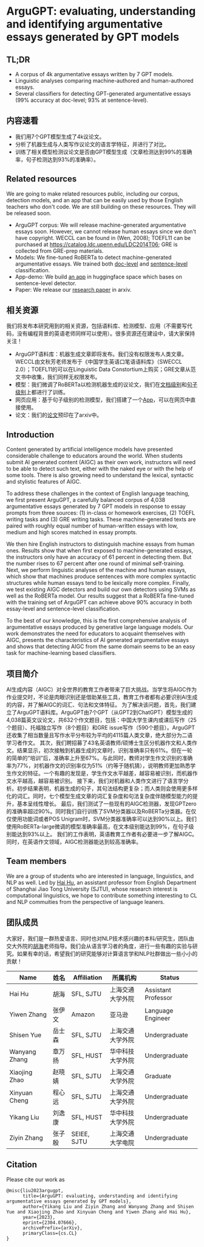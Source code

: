 # ArguGPT: evaluating, understanding and identifying argumentative essays generated by GPT models

## TL;DR

- A corpus of 4k argumentative essays written by 7 GPT models. 
- Linguistic analyses comparing machine-authored and human-authored essays. 
- Several classifiers for detecting GPT-generated argumentative essays (99% accuracy at doc-level; 93% at sentence-level).


## 内容速看

- 我们用7个GPT模型生成了4k议论文。
- 分析了机器生成与人类写作议论文的语言学特征，并进行了对比。
- 训练了相关模型检测议论文是否由GPT模型生成（文章检测达到99%的准确率，句子检测达到93%的准确率）。


## Related resources

We are going to make related resources public, including our corpus, detection models, and an app that can be easily used by those English teachers who don't code. We are still building on these resources. They will be released soon.

- ArguGPT corpus: We will release machine-generated argumentative essays soon. However, we cannot release human essays since we don't have copyright. WECCL can be found in (Wen, 2008); TOEFL11 can be purchased at https://catalog.ldc.upenn.edu/LDC2014T06; GRE is collected from GRE-prep materials. 
- Models: We fine-tuned RoBERTa to detect machine-generated argumentative essays. We trained both [doc-level](https://huggingface.co/SJTU-CL/RoBERTa-large-ArguGPT) and [sentence-level](https://huggingface.co/SJTU-CL/RoBERTa-large-ArguGPT-sent) classification.
- App-demo: We build [an app](https://huggingface.co/spaces/SJTU-CL/argugpt-detector) in huggingface space which bases on sentence-level detector.
- Paper: We release our [research paper](https://arxiv.org/abs/2304.07666) in arxiv.

## 相关资源

我们将发布本研究用到的相关资源，包括语料库、检测模型、应用（不需要写代码，没有编程背景的英语老师同样可以使用）。很多资源还在建设中，请大家保持关注！

- ArguGPT语料库：机器生成文章即将发布。我们没有权限发布人类文章。WECCL由文秋芳老师发布于《中国学生英语口笔语语料库》（SWECCL 2.0）；TOEFL11的可以在Linguistic Data Constortium上购买；GRE文章从范文书中收集，我们同样无权限发布。
- 模型：我们微调了RoBERTa以检测机器生成的议论文，我们在[文档级别](https://huggingface.co/SJTU-CL/RoBERTa-large-ArguGPT)和[句子级别](https://huggingface.co/SJTU-CL/RoBERTa-large-ArguGPT-sent)上都进行了训练。
- 网页应用：基于句子级别的检测模型，我们搭建了一个[App](https://huggingface.co/spaces/SJTU-CL/argugpt-detector)，可以在网页中直接使用。
- 论文：我们的[论文](https://arxiv.org/abs/2304.07666)预印在了arxiv中。

## Introduction

Content generated by artificial intelligence models have presented considerable challenge to educators around the world. When students submit AI generated content
(AIGC) as their own work, instructors will need to be able to detect such text, either
with the naked eye or with the help of some tools. There is also growing need to
understand the lexical, syntactic and stylistic features of AIGC.

To address these challenges in the context of English language teaching, we first
present ArguGPT, a carefully balanced corpus of 4,038 argumentative essays generated
by 7 GPT models in response to essay prompts from three sources: (1) in-class or
homework exercises, (2) TOEFL writing tasks and (3) GRE writing tasks. These
machine-generated texts are paired with roughly equal number of human-written essays
with low, medium and high scores matched in essay prompts.

We then hire English instructors to distinguish machine essays from human ones.
Results show that when first exposed to machine-generated essays, the instructors only
have an accuracy of 61 percent in detecting them. But the number rises to 67 percent
after one round of minimal self-training. Next, we perform linguistic analyses of the
machine and human essays, which show that machines produce sentences with more
complex syntactic structures while human essays tend to be lexically more complex.
Finally, we test existing AIGC detectors and build our own detectors using SVMs as
well as the RoBERTa model. Our results suggest that a RoBERTa fine-tuned with
the training set of ArguGPT can achieve above 90% accuracy in both essay-level and
sentence-level classification.

To the best of our knowledge, this is the first comprehensive analysis of argumentative essays produced by generative large language models. Our work demonstrates
the need for educators to acquaint themselves with AIGC, presents the characteristics of AI generated argumentative essays and shows that detecting AIGC from
the same domain seems to be an easy task for machine-learning based classifiers.





## 项目简介

AI生成内容（AIGC）对全世界的教育工作者带来了巨大挑战。当学生将AIGC作为作业提交时，不论是肉眼识别还是借助某些工具，教育工作者都有必要识别AI生成的内容，并了解AIGC的词汇、句法和文体特征。
为了解决该问题，首先，我们建立了ArguGPT语料库。ArguGPT由7个GPT（从GPT2到ChatGPT）模型生成的4,038篇英文议论文，共632个作文题目，包括：中国大学生课内或课后写作（25个题目）、托福独立写作（8个题目）和GRE issue写作（590个题目）。ArguGPT还收集了相当数量且写作水平分布较为平均的4115篇人类文章，绝大部分为二语学习者作文。
其次，我们聘招募了43名英语教师/硕博士生区分机器作文和人类作文。结果显示，初次接触到机器生成的文章时，识别准确率只有61%。但在一轮的简单的“培训”后，准确率上升至67%。与此同时，教师对学生作文识别的准确率为77%，对机器作文的识别率仅为51%（约等于随机猜），说明教师更加熟悉学生作文的特征。一个有趣的发现是，学生作文水平越差，越容易被识别，而机器作文水平越高，越容易被识别。
接下来，我们对机器和人类作文进行了语言学分析。初步结果表明，机器生成的句子，其句法结构更复杂；而人类则会使用更多样化的词汇。同时，七个模型生成文章的词汇复杂度和句法复杂度伴随模型能力的提升，基本呈线性增长。
最后，我们测试了一些现有的AIGC检测器，发现GPTzero的准确率超过90%。同时我们自行训练了SVM分类器以及RoBERTa分类器。在仅仅使用功能词或者POS Unigram时，SVM分类器准确率可以达到90%以上。我们使用RoBERTa-large微调的模型准确率最高，在文本级别能达到99%，在句子级别能达到93%以上。
我们的工作表明，英语教育工作者有必要进一步了解AIGC。同时，在英语作文领域，AIGC检测器能达到较高准确率。


## Team members

We are a group of students who are interested in language, linguistics, and NLP as well. Led by [Hai Hu](https://huhailinguist.github.io/), an assistant professor from English Department of Shanghai Jiao Tong University (SJTU), whose research interest is  computational linguistics, we hope to contribute something interesting to CL and NLP commuities from the perspective of language leaners. 

## 团队成员

大家好，我们是一群热爱语言、同时也对NLP技术感兴趣的本科/研究生，团队由交大外院的[胡海](https://huhailinguist.github.io/)老师指导。我们会从语言学习者的角度，进行一些有趣的实验与研究。如果有幸的话，希望我们的研究能够对计算语言学和NLP社群做出一些小小的贡献！


| Name          | 姓名           | Affiliation | 所属机构       | Status              |
|---------------|---------------|-------------|---------------|---------------------|
| Hai Hu        | 胡海           | SFL, SJTU   | 上海交通大学外院 | Assistant Professor |
| Yiwen Zhang   | 张伊文         | Amazon      | 亚马逊         | Language Engineer   |
| Shisen Yue    | 岳士森         | SFL, SJTU   | 上海交通大学外院 | Undergraduate       |
| Wanyang Zhang | 章万扬         | SFL, HUST   | 华中科技大学外院 | Undergraduate       |
| Xiaojing Zhao | 赵晓婧         | SFL, SJTU   | 上海交通大学外院 | Graduate            |
| Xinyuan Cheng | 程心远         | SFL, SJTU   | 上海交通大学外院 | Undergraduate       |
| Yikang Liu    | 刘逸康         | SFL, HUST   | 华中科技大学外院 | Undergraduate       |
| Ziyin Zhang   | 张子殷         | SEIEE, SJTU | 上海交通大学电院 | Undergraduate       |


## Citation

Please cite our work as  

```
@misc{liu2023argugpt,
      title={ArguGPT: evaluating, understanding and identifying argumentative essays generated by GPT models}, 
      author={Yikang Liu and Ziyin Zhang and Wanyang Zhang and Shisen Yue and Xiaojing Zhao and Xinyuan Cheng and Yiwen Zhang and Hai Hu},
      year={2023},
      eprint={2304.07666},
      archivePrefix={arXiv},
      primaryClass={cs.CL}
}

```
